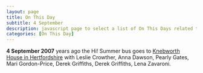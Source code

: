 ```yaml
---
layout: page
title: On This Day
subtitle: 4 September
description: javascript page to select a list of On This Days related to Lena Zavaroni.
categories: [On This Day]
---
```


**4 September 2007**
<span id="age1"></span> years ago the Hi! Summer bus goes to [Knebworth House in Hertfordshire](/television/london%20weekend%20television/1977/09/04/hi-summer.html) with Leslie Crowther, Anna Dawson, Pearly Gates, Mari Gordon-Price, Derek Griffiths, Derek Griffiths, Lena Zavaroni.

<!-- Script for calculating number of years ago -->
<script>
var dob = '19770904';
var year = Number(dob.substr(0, 4));
var month = Number(dob.substr(4, 2)) - 1;
var day = Number(dob.substr(6, 2));
var today = new Date();
var age1 = today.getFullYear() - year;
if (today.getMonth() < month || (today.getMonth() == month && today.getDate() < day)) {
age1--;
}
document.getElementById("age1").innerHTML=age1;
</script>
